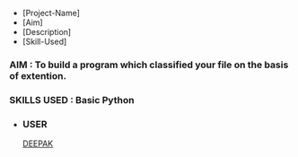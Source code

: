 
   * [Project-Name]
   * [Aim]
   * [Description]
   * [Skill-Used]
   
   
   

### AIM : To build a program which classified your file on the basis of extention.


  ### SKILLS USED : Basic Python

* ### USER 
  [DEEPAK](https://github.com/deepak2233)

